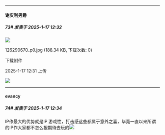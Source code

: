 ﻿
*****

####  谢皮利男爵  
##### 73#       发表于 2025-1-17 12:32

<img src="https://static.saraba1st.com/image/smiley/face2017/077.png" referrerpolicy="no-referrer">

126290670_p0.jpg
(188.34 KB, 下载次数: 0)

下载附件

2025-1-17 12:31 上传

<img src="https://img.saraba1st.com/forum/202501/17/123112vv3evv0z3as0vv35.jpg" referrerpolicy="no-referrer">


*****

####  evancy  
##### 74#       发表于 2025-1-17 12:34

IP作最大的优势就是IP
游戏性，打击感这些都属于意外之喜，毕竟一直以来所谓的IP作大家都不怎么报期待去玩的<img src="https://static.saraba1st.com/image/smiley/face2017/037.png" referrerpolicy="no-referrer">

